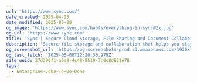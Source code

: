 ```yaml
---
url: 'https://www.sync.com/'
date_created: 2025-04-25
date_modified: 2025-05-08
og_image: 'https://www.sync.com/hubfs/everything-in-sync@2x.jpg'
og_url: 'https://www.sync.com'
title: 'Sync | Secure Cloud Storage, File Sharing and Document Collaboration'
description: 'Secure file storage and collaboration that helps you stay safe, secure and connected in the cloud.'
og_screenshot_url: 'https://og-screenshots-prod.s3.amazonaws.com/1920x1080/80/false/cda19becf30bf4604129cac065b62e2cf8965eb4f5a4d22dc938cbb23343c047.jpeg'
og_last_fetch: '2025-05-08T12:20:56.979Z'
site_uuid: 27d390f1-a6a8-4c48-8b19-7c0c8d921e78
tags:
  - Enterprise-Jobs-To-Be-Done
---
```


